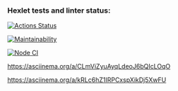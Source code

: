 ### Hexlet tests and linter status:
[![Actions Status](https://github.com/DeIndi/backend-project-lvl1/workflows/hexlet-check/badge.svg)](https://github.com/DeIndi/backend-project-lvl1/actions)

[![Maintainability](https://api.codeclimate.com/v1/badges/a99a88d28ad37a79dbf6/maintainability)](https://codeclimate.com/github/codeclimate/codeclimate/maintainability)

[![Node CI](https://github.com/DeIndi/backend-project-lvl1/actions/workflows/nodejs.yml/badge.svg)](https://github.com/DeIndi/backend-project-lvl1/actions/workflows/nodejs.yml)

https://asciinema.org/a/CLmViZyuAyqLdeoJ6bQIcLOqO

https://asciinema.org/a/kRLc6hZ1IRPCxspXikDj5XwFU
